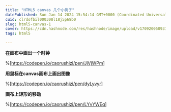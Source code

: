 ```yaml
---
title: "HTML5 canvas 几个小例子"
datePublished: Sun Jan 14 2024 15:54:14 GMT+0000 (Coordinated Universal Time)
cuid: clrdofbil000308l18j5p68b0
slug: html5-canvas-1
cover: https://cdn.hashnode.com/res/hashnode/image/upload/v1709200509314/fbf63d12-44ad-4e9f-8dab-47b900741532.webp
tags: html5

---
```


**在画布中画出一个时钟**

%[https://codepen.io/caorushizi/pen/JjVjWPm] 

**用鼠标在canvas画布上画出图像**

%[https://codepen.io/caorushizi/pen/dyLyvyr] 

**画布上矩形的移动**

%[https://codepen.io/caorushizi/pen/LYvYWEq]